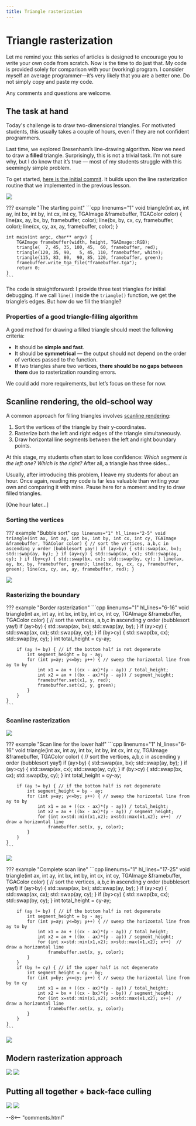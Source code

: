 ```yaml
---
title: Triangle rasterization
---
```


# Triangle rasterization

Let me remind you: this series of articles is designed to encourage you to write your own code from scratch.
Now is the time to do just that.
My code is provided solely for comparison with your (working) program.
I consider myself an average programmer—it’s very likely that you are a better one.
Do not simply copy and paste my code.

Any comments and questions are welcome.

## The task at hand

Today's challenge is to draw two-dimensional triangles.
For motivated students, this usually takes a couple of hours, even if they are not confident programmers.

Last time, we explored Bresenham’s line-drawing algorithm.
Now we need to draw a **filled** triangle.
Surprisingly, this is not a trivial task.
I’m not sure why, but I do know that it’s true — most of my students struggle with this seemingly simple problem.

To get started, [here is the initial commit](https://github.com/ssloy/tinyrenderer/commit/9e2dcd6fddca0eec5cbf6b75b12202dea833e622).
It builds upon the line rasterization routine that we implemented in the previous lesson.

![](rasterization/task.png)

??? example "The starting point"
    ```cpp linenums="1"
    void triangle(int ax, int ay, int bx, int by, int cx, int cy, TGAImage &framebuffer, TGAColor color) {
        line(ax, ay, bx, by, framebuffer, color);
        line(bx, by, cx, cy, framebuffer, color);
        line(cx, cy, ax, ay, framebuffer, color);
    }

    int main(int argc, char** argv) {
        TGAImage framebuffer(width, height, TGAImage::RGB);
        triangle(  7, 45, 35, 100, 45,  60, framebuffer, red);
        triangle(120, 35, 90,   5, 45, 110, framebuffer, white);
        triangle(115, 83, 80,  90, 85, 120, framebuffer, green);
        framebuffer.write_tga_file("framebuffer.tga");
        return 0;
    }
    ```

The code is straightforward: I provide three test triangles for initial debugging.
If we call `line()` inside the `triangle()` function, we get the triangle’s edges.
But how do we fill the triangle?

### Properties of a good triangle-filling algorithm

A good method for drawing a filled triangle should meet the following criteria:

- It should be **simple and fast**.
- It should be **symmetrical** — the output should not depend on the order of vertices passed to the function.
- If two triangles share two vertices, **there should be no gaps between them** due to rasterization rounding errors.

We could add more requirements, but let’s focus on these for now.

## Scanline rendering, the old-school way

A common approach for filling triangles involves [scanline rendering](https://en.wikipedia.org/wiki/Scanline_rendering):

1.  Sort the vertices of the triangle by their y-coordinates.
2.  Rasterize both the left and right edges of the triangle simultaneously.
3.  Draw horizontal line segments between the left and right boundary points.

At this stage, my students often start to lose confidence: *Which segment is the left one? Which is the right?* After all, a triangle has three sides…

Usually, after introducing this problem, I leave my students for about an hour.
Once again, reading my code is far less valuable than writing your own and comparing it with mine.
Pause here for a moment and try to draw filled triangles.

[One hour later...]

### Sorting the vertices

??? example "Bubble sort"
    ```cpp linenums="1" hl_lines="2-5"
    void triangle(int ax, int ay, int bx, int by, int cx, int cy, TGAImage &framebuffer, TGAColor color) {
        // sort the vertices, a,b,c in ascending y order (bubblesort yay!)
        if (ay>by) { std::swap(ax, bx); std::swap(ay, by); }
        if (ay>cy) { std::swap(ax, cx); std::swap(ay, cy); }
        if (by>cy) { std::swap(bx, cx); std::swap(by, cy); }
        line(ax, ay, bx, by, framebuffer, green);
        line(bx, by, cx, cy, framebuffer, green);
        line(cx, cy, ax, ay, framebuffer, red);
    }
    ```

![](rasterization/scanline1.png)

### Rasterizing the boundary

??? example "Border rasterization"
    ```cpp linenums="1" hl_lines="6-16"
    void triangle(int ax, int ay, int bx, int by, int cx, int cy, TGAImage &framebuffer, TGAColor color) {
        // sort the vertices, a,b,c in ascending y order (bubblesort yay!)
        if (ay>by) { std::swap(ax, bx); std::swap(ay, by); }
        if (ay>cy) { std::swap(ax, cx); std::swap(ay, cy); }
        if (by>cy) { std::swap(bx, cx); std::swap(by, cy); }
        int total_height = cy-ay;

        if (ay != by) { // if the bottom half is not degenerate
            int segment_height = by - ay;
            for (int y=ay; y<=by; y++) { // sweep the horizontal line from ay to by
                int x1 = ax + ((cx - ax)*(y - ay)) / total_height;
                int x2 = ax + ((bx - ax)*(y - ay)) / segment_height;
                framebuffer.set(x1, y, red);
                framebuffer.set(x2, y, green);
            }
        }
    }
    ```


### Scanline rasterization

![](rasterization/scanline2.png)

??? example "Scan line for the lower half"
    ```cpp linenums="1" hl_lines="6-16"
    void triangle(int ax, int ay, int bx, int by, int cx, int cy, TGAImage &framebuffer, TGAColor color) {
        // sort the vertices, a,b,c in ascending y order (bubblesort yay!)
        if (ay>by) { std::swap(ax, bx); std::swap(ay, by); }
        if (ay>cy) { std::swap(ax, cx); std::swap(ay, cy); }
        if (by>cy) { std::swap(bx, cx); std::swap(by, cy); }
        int total_height = cy-ay;

        if (ay != by) { // if the bottom half is not degenerate
            int segment_height = by - ay;
            for (int y=ay; y<=by; y++) { // sweep the horizontal line from ay to by
                int x1 = ax + ((cx - ax)*(y - ay)) / total_height;
                int x2 = ax + ((bx - ax)*(y - ay)) / segment_height;
                for (int x=std::min(x1,x2); x<std::max(x1,x2); x++)  // draw a horizontal line
                    framebuffer.set(x, y, color);
            }
        }
    }
    ```


![](rasterization/scanline3.png)

??? example "Complete scan line"
    ```cpp linenums="1" hl_lines="17-25"
    void triangle(int ax, int ay, int bx, int by, int cx, int cy, TGAImage &framebuffer, TGAColor color) {
        // sort the vertices, a,b,c in ascending y order (bubblesort yay!)
        if (ay>by) { std::swap(ax, bx); std::swap(ay, by); }
        if (ay>cy) { std::swap(ax, cx); std::swap(ay, cy); }
        if (by>cy) { std::swap(bx, cx); std::swap(by, cy); }
        int total_height = cy-ay;

        if (ay != by) { // if the bottom half is not degenerate
            int segment_height = by - ay;
            for (int y=ay; y<=by; y++) { // sweep the horizontal line from ay to by
                int x1 = ax + ((cx - ax)*(y - ay)) / total_height;
                int x2 = ax + ((bx - ax)*(y - ay)) / segment_height;
                for (int x=std::min(x1,x2); x<std::max(x1,x2); x++)  // draw a horizontal line
                    framebuffer.set(x, y, color);
            }
        }
        if (by != cy) { // if the upper half is not degenerate
            int segment_height = cy - by;
            for (int y=by; y<=cy; y++) { // sweep the horizontal line from by to cy
                int x1 = ax + ((cx - ax)*(y - ay)) / total_height;
                int x2 = bx + ((cx - bx)*(y - by)) / segment_height;
                for (int x=std::min(x1,x2); x<std::max(x1,x2); x++)  // draw a horizontal line
                    framebuffer.set(x, y, color);
            }
        }
    }
    ```

![](rasterization/scanline4.png)

## Modern rasterization approach

![](rasterization/bbox1.png)
![](rasterization/bbox2.png)

## Putting all together + back-face culling

![](rasterization/no-back-face-culling.png)
![](rasterization/back-face-culling.png)


--8<-- "comments.html"
